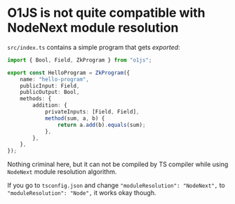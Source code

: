 # O1JS is not quite compatible with NodeNext module resolution

`src/index.ts` contains a simple program that gets _exported_:

```typescript
import { Bool, Field, ZkProgram } from "o1js";

export const HelloProgram = ZkProgram({
    name: "hello-program",
    publicInput: Field,
    publicOutput: Bool,
    methods: {
        addition: {
            privateInputs: [Field, Field],
            method(sum, a, b) {
                return a.add(b).equals(sum);
            },
        },
    },
});
```

Nothing criminal here, but it can not be compiled by TS compiler while using `NodeNext` module resolution algorithm.

If you go to `tsconfig.json` and change `"moduleResolution": "NodeNext",` to `"moduleResolution": "Node",` it works okay though.